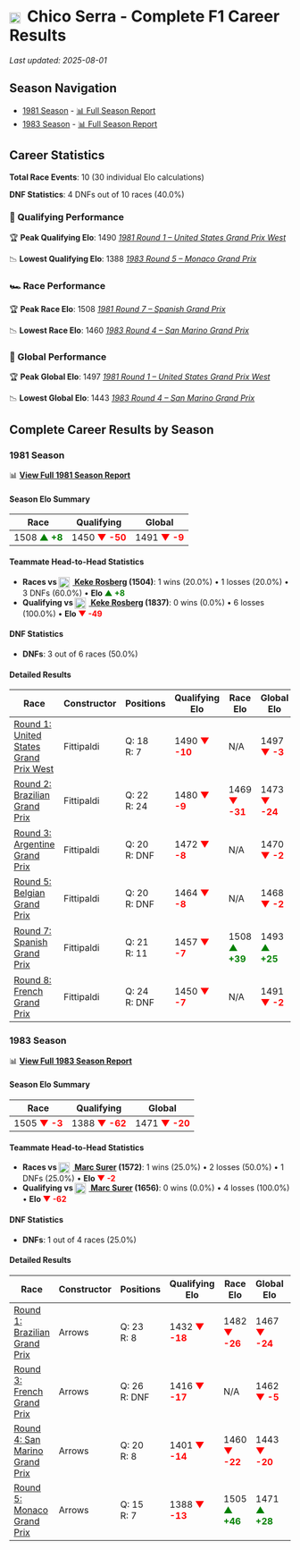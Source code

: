 # <img src="https://upload.wikimedia.org/wikipedia/commons/0/05/Flag_of_Brazil.svg" alt="Brazil" width="20" height="auto" style="vertical-align: middle; margin-right: 5px;" onerror="this.outerHTML='🇧🇷'; this.style.marginRight='5px';"/> Chico Serra - Complete F1 Career Results

*Last updated: 2025-08-01*

## Season Navigation

- [1981 Season](#1981-season) - [📊 Full Season Report](../seasons/1981-season-report)
- [1983 Season](#1983-season) - [📊 Full Season Report](../seasons/1983-season-report)

## Career Statistics

**Total Race Events**: 10 (30 individual Elo calculations)

**DNF Statistics**: 4 DNFs out of 10 races (40.0%)

### 🏁 Qualifying Performance

🏆 **Peak Qualifying Elo**: 1490
   *[1981 Round 1 – United States Grand Prix West](../seasons/1981-season-report#round-1-united-states-grand-prix-west)*

📉 **Lowest Qualifying Elo**: 1388
   *[1983 Round 5 – Monaco Grand Prix](../seasons/1983-season-report#round-5-monaco-grand-prix)*

### 🏎️ Race Performance

🏆 **Peak Race Elo**: 1508
   *[1981 Round 7 – Spanish Grand Prix](../seasons/1981-season-report#round-7-spanish-grand-prix)*

📉 **Lowest Race Elo**: 1460
   *[1983 Round 4 – San Marino Grand Prix](../seasons/1983-season-report#round-4-san-marino-grand-prix)*

### 🌟 Global Performance

🏆 **Peak Global Elo**: 1497
   *[1981 Round 1 – United States Grand Prix West](../seasons/1981-season-report#round-1-united-states-grand-prix-west)*

📉 **Lowest Global Elo**: 1443
   *[1983 Round 4 – San Marino Grand Prix](../seasons/1983-season-report#round-4-san-marino-grand-prix)*


## Complete Career Results by Season

### 1981 Season

📊 **[View Full 1981 Season Report](../seasons/1981-season-report)**

#### Season Elo Summary

| Race | Qualifying | Global |
|------|------------|--------|
| 1508 **<span style="color: green;">▲ +8</span>** | 1450 **<span style="color: red;">▼ -50</span>** | 1491 **<span style="color: red;">▼ -9</span>** |

#### Teammate Head-to-Head Statistics

- **Races vs [<img src="https://upload.wikimedia.org/wikipedia/commons/b/bc/Flag_of_Finland.svg" alt="Finland" width="20" height="auto" style="vertical-align: middle; margin-right: 5px;" onerror="this.outerHTML='🇫🇮'; this.style.marginRight='5px';"/> Keke Rosberg](keke-rosberg) (1504)**: 1 wins (20.0%) • 1 losses (20.0%) • 3 DNFs (60.0%) • **Elo <span style="color: green;">▲ +8</span>**
- **Qualifying vs [<img src="https://upload.wikimedia.org/wikipedia/commons/b/bc/Flag_of_Finland.svg" alt="Finland" width="20" height="auto" style="vertical-align: middle; margin-right: 5px;" onerror="this.outerHTML='🇫🇮'; this.style.marginRight='5px';"/> Keke Rosberg](keke-rosberg) (1837)**: 0 wins (0.0%) • 6 losses (100.0%) • **Elo <span style="color: red;">▼ -49</span>**

#### DNF Statistics

- **DNFs**: 3 out of 6 races (50.0%)

#### Detailed Results

| Race | Constructor | Positions | Qualifying Elo | Race Elo | Global Elo | Teammate |
|------|-------------|-----------|----------------|----------|------------|----------|
| [Round 1: United States Grand Prix West](../seasons/1981-season-report#round-1-united-states-grand-prix-west) | Fittipaldi | Q: 18<br/>R: 7 | 1490 **<span style="color: red;">▼ -10</span>** | N/A | 1497 **<span style="color: red;">▼ -3</span>** | [<img src="https://upload.wikimedia.org/wikipedia/commons/b/bc/Flag_of_Finland.svg" alt="Finland" width="20" height="auto" style="vertical-align: middle; margin-right: 5px;" onerror="this.outerHTML='🇫🇮'; this.style.marginRight='5px';"/> Keke Rosberg](keke-rosberg)<br/>Q: 16<br/>R: DNF |
| [Round 2: Brazilian Grand Prix](../seasons/1981-season-report#round-2-brazilian-grand-prix) | Fittipaldi | Q: 22<br/>R: 24 | 1480 **<span style="color: red;">▼ -9</span>** | 1469 **<span style="color: red;">▼ -31</span>** | 1473 **<span style="color: red;">▼ -24</span>** | [<img src="https://upload.wikimedia.org/wikipedia/commons/b/bc/Flag_of_Finland.svg" alt="Finland" width="20" height="auto" style="vertical-align: middle; margin-right: 5px;" onerror="this.outerHTML='🇫🇮'; this.style.marginRight='5px';"/> Keke Rosberg](keke-rosberg)<br/>Q: 12<br/>R: 9 |
| [Round 3: Argentine Grand Prix](../seasons/1981-season-report#round-3-argentine-grand-prix) | Fittipaldi | Q: 20<br/>R: DNF | 1472 **<span style="color: red;">▼ -8</span>** | N/A | 1470 **<span style="color: red;">▼ -2</span>** | [<img src="https://upload.wikimedia.org/wikipedia/commons/b/bc/Flag_of_Finland.svg" alt="Finland" width="20" height="auto" style="vertical-align: middle; margin-right: 5px;" onerror="this.outerHTML='🇫🇮'; this.style.marginRight='5px';"/> Keke Rosberg](keke-rosberg)<br/>Q: 8<br/>R: DNF |
| [Round 5: Belgian Grand Prix](../seasons/1981-season-report#round-5-belgian-grand-prix) | Fittipaldi | Q: 20<br/>R: DNF | 1464 **<span style="color: red;">▼ -8</span>** | N/A | 1468 **<span style="color: red;">▼ -2</span>** | [<img src="https://upload.wikimedia.org/wikipedia/commons/b/bc/Flag_of_Finland.svg" alt="Finland" width="20" height="auto" style="vertical-align: middle; margin-right: 5px;" onerror="this.outerHTML='🇫🇮'; this.style.marginRight='5px';"/> Keke Rosberg](keke-rosberg)<br/>Q: 11<br/>R: DNF |
| [Round 7: Spanish Grand Prix](../seasons/1981-season-report#round-7-spanish-grand-prix) | Fittipaldi | Q: 21<br/>R: 11 | 1457 **<span style="color: red;">▼ -7</span>** | 1508 **<span style="color: green;">▲ +39</span>** | 1493 **<span style="color: green;">▲ +25</span>** | [<img src="https://upload.wikimedia.org/wikipedia/commons/b/bc/Flag_of_Finland.svg" alt="Finland" width="20" height="auto" style="vertical-align: middle; margin-right: 5px;" onerror="this.outerHTML='🇫🇮'; this.style.marginRight='5px';"/> Keke Rosberg](keke-rosberg)<br/>Q: 15<br/>R: 12 |
| [Round 8: French Grand Prix](../seasons/1981-season-report#round-8-french-grand-prix) | Fittipaldi | Q: 24<br/>R: DNF | 1450 **<span style="color: red;">▼ -7</span>** | N/A | 1491 **<span style="color: red;">▼ -2</span>** | [<img src="https://upload.wikimedia.org/wikipedia/commons/b/bc/Flag_of_Finland.svg" alt="Finland" width="20" height="auto" style="vertical-align: middle; margin-right: 5px;" onerror="this.outerHTML='🇫🇮'; this.style.marginRight='5px';"/> Keke Rosberg](keke-rosberg)<br/>Q: 17<br/>R: DNF |

### 1983 Season

📊 **[View Full 1983 Season Report](../seasons/1983-season-report)**

#### Season Elo Summary

| Race | Qualifying | Global |
|------|------------|--------|
| 1505 **<span style="color: red;">▼ -3</span>** | 1388 **<span style="color: red;">▼ -62</span>** | 1471 **<span style="color: red;">▼ -20</span>** |

#### Teammate Head-to-Head Statistics

- **Races vs [<img src="https://upload.wikimedia.org/wikipedia/commons/f/f3/Flag_of_Switzerland.svg" alt="Switzerland" width="20" height="auto" style="vertical-align: middle; margin-right: 5px;" onerror="this.outerHTML='🇨🇭'; this.style.marginRight='5px';"/> Marc Surer](marc-surer) (1572)**: 1 wins (25.0%) • 2 losses (50.0%) • 1 DNFs (25.0%) • **Elo <span style="color: red;">▼ -2</span>**
- **Qualifying vs [<img src="https://upload.wikimedia.org/wikipedia/commons/f/f3/Flag_of_Switzerland.svg" alt="Switzerland" width="20" height="auto" style="vertical-align: middle; margin-right: 5px;" onerror="this.outerHTML='🇨🇭'; this.style.marginRight='5px';"/> Marc Surer](marc-surer) (1656)**: 0 wins (0.0%) • 4 losses (100.0%) • **Elo <span style="color: red;">▼ -62</span>**

#### DNF Statistics

- **DNFs**: 1 out of 4 races (25.0%)

#### Detailed Results

| Race | Constructor | Positions | Qualifying Elo | Race Elo | Global Elo | Teammate |
|------|-------------|-----------|----------------|----------|------------|----------|
| [Round 1: Brazilian Grand Prix](../seasons/1983-season-report#round-1-brazilian-grand-prix) | Arrows | Q: 23<br/>R: 8 | 1432 **<span style="color: red;">▼ -18</span>** | 1482 **<span style="color: red;">▼ -26</span>** | 1467 **<span style="color: red;">▼ -24</span>** | [<img src="https://upload.wikimedia.org/wikipedia/commons/f/f3/Flag_of_Switzerland.svg" alt="Switzerland" width="20" height="auto" style="vertical-align: middle; margin-right: 5px;" onerror="this.outerHTML='🇨🇭'; this.style.marginRight='5px';"/> Marc Surer](marc-surer)<br/>Q: 20<br/>R: 5 |
| [Round 3: French Grand Prix](../seasons/1983-season-report#round-3-french-grand-prix) | Arrows | Q: 26<br/>R: DNF | 1416 **<span style="color: red;">▼ -17</span>** | N/A | 1462 **<span style="color: red;">▼ -5</span>** | [<img src="https://upload.wikimedia.org/wikipedia/commons/f/f3/Flag_of_Switzerland.svg" alt="Switzerland" width="20" height="auto" style="vertical-align: middle; margin-right: 5px;" onerror="this.outerHTML='🇨🇭'; this.style.marginRight='5px';"/> Marc Surer](marc-surer)<br/>Q: 21<br/>R: 10 |
| [Round 4: San Marino Grand Prix](../seasons/1983-season-report#round-4-san-marino-grand-prix) | Arrows | Q: 20<br/>R: 8 | 1401 **<span style="color: red;">▼ -14</span>** | 1460 **<span style="color: red;">▼ -22</span>** | 1443 **<span style="color: red;">▼ -20</span>** | [<img src="https://upload.wikimedia.org/wikipedia/commons/f/f3/Flag_of_Switzerland.svg" alt="Switzerland" width="20" height="auto" style="vertical-align: middle; margin-right: 5px;" onerror="this.outerHTML='🇨🇭'; this.style.marginRight='5px';"/> Marc Surer](marc-surer)<br/>Q: 12<br/>R: 6 |
| [Round 5: Monaco Grand Prix](../seasons/1983-season-report#round-5-monaco-grand-prix) | Arrows | Q: 15<br/>R: 7 | 1388 **<span style="color: red;">▼ -13</span>** | 1505 **<span style="color: green;">▲ +46</span>** | 1471 **<span style="color: green;">▲ +28</span>** | [<img src="https://upload.wikimedia.org/wikipedia/commons/f/f3/Flag_of_Switzerland.svg" alt="Switzerland" width="20" height="auto" style="vertical-align: middle; margin-right: 5px;" onerror="this.outerHTML='🇨🇭'; this.style.marginRight='5px';"/> Marc Surer](marc-surer)<br/>Q: 12<br/>R: 10 |

